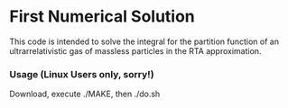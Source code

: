 # First Numerical Solution

This code is intended to solve the integral for the partition function of an ultrarrelativistic gas of massless particles in the RTA approximation.

### Usage (Linux Users only, sorry!)

Download, execute ./MAKE, then ./do.sh

